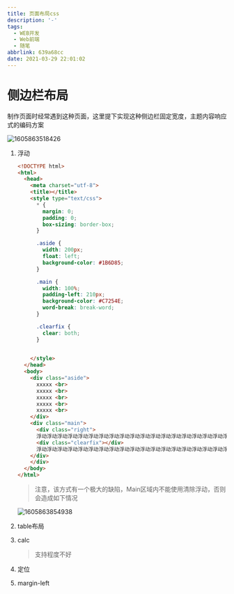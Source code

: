 ```yaml
---
title: 页面布局css
description: '-'
tags:
  - WEB开发
  - Web前端
  - 随笔
abbrlink: 639a68cc
date: 2021-03-29 22:01:02
---
```




# 侧边栏布局

制作页面时经常遇到这种页面，这里提下实现这种侧边栏固定宽度，主题内容响应式的编码方案

![1605863518426](http://blog.cdn.ionluo.cn/blog/1605863518426.png)

1. 浮动

   ```html
   <!DOCTYPE html>
   <html>
     <head>
       <meta charset="utf-8">
       <title></title>
       <style type="text/css">
         * {
           margin: 0;
           padding: 0;
           box-sizing: border-box;
         }
   
         .aside {
           width: 200px;
           float: left;
           background-color: #1B6D85;
         }
   
         .main {
           width: 100%;
           padding-left: 210px;
           background-color: #C7254E;
           word-break: break-word;
         }
   
         .clearfix {
           clear: both;
         }
   
         
       </style>
     </head>
     <body>
       <div class="aside">
         xxxxx <br>
         xxxxx <br>
         xxxxx <br>
         xxxxx <br>
         xxxxx <br>
       </div>
       <div class="main">
         <div class="right">
         浮动浮动浮动浮动浮动浮动浮动浮动浮动浮动浮动浮动浮动浮动浮动浮动浮动浮动浮动浮动浮动浮动浮动浮动浮动浮动浮动浮动浮动浮动浮动浮动浮动浮动浮动浮动浮动浮动浮动浮动浮动浮动
         <div class="clearfix"></div>
         浮动浮动浮动浮动浮动浮动浮动浮动浮动浮动浮动浮动浮动浮动浮动浮动浮动浮动浮动浮动浮动浮动浮动浮动浮动浮动浮动浮动浮动浮动浮动浮动浮动浮动浮动浮动浮动浮动浮动浮动浮动浮动
       </div>
       </div>
     </body>
   </html>
   ```

   > 注意，该方式有一个极大的缺陷，Main区域内不能使用清除浮动，否则会造成如下情况

   ![1605863854938](http://blog.cdn.ionluo.cn/blog/1605863854938.png)

2. table布局

3. calc

   > 支持程度不好

4. 定位

5. margin-left